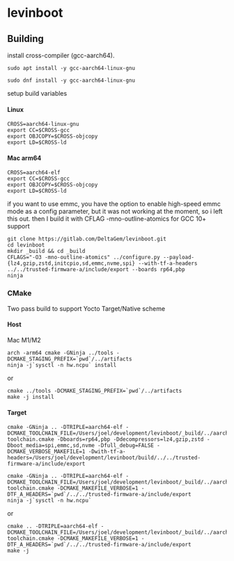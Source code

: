 # levinboot

## Building

install cross-compiler (gcc-aarch64).

    sudo apt install -y gcc-aarch64-linux-gnu

    sudo dnf install -y gcc-aarch64-linux-gnu

setup build variables

#### Linux

    CROSS=aarch64-linux-gnu
    export CC=$CROSS-gcc
    export OBJCOPY=$CROSS-objcopy
    export LD=$CROSS-ld

#### Mac arm64

    CROSS=aarch64-elf
    export CC=$CROSS-gcc
    export OBJCOPY=$CROSS-objcopy
    export LD=$CROSS-ld

if you want to use emmc, you have the option to enable high-speed emmc mode as a config parameter, but it was not working at the moment, so i left this out.
then I build it with CFLAG -mno-outline-atomics for GCC 10+ support

    git clone https://gitlab.com/DeltaGem/levinboot.git
    cd levinboot
    mkdir _build && cd _build
    CFLAGS="-O3 -mno-outline-atomics" ../configure.py --payload-{lz4,gzip,zstd,initcpio,sd,emmc,nvme,spi} --with-tf-a-headers ../../trusted-firmware-a/include/export --boards rp64,pbp
    ninja

### CMake

Two pass build to support Yocto Target/Native scheme

#### Host

Mac M1/M2

    arch -arm64 cmake -GNinja ../tools -DCMAKE_STAGING_PREFIX=`pwd`/../artifacts
    ninja -j`sysctl -n hw.ncpu` install

or

    cmake ../tools -DCMAKE_STAGING_PREFIX=`pwd`/../artifacts
    make -j install

#### Target

    cmake -GNinja .. -DTRIPLE=aarch64-elf -DCMAKE_TOOLCHAIN_FILE=/Users/joel/development/levinboot/_build/../aarch64-toolchain.cmake -Dboards=rp64,pbp -Ddecompressors=lz4,gzip,zstd -Dboot_media=spi,emmc,sd,nvme -Dfull_debug=FALSE -DCMAKE_VERBOSE_MAKEFILE=1 -Dwith-tf-a-headers=/Users/joel/development/levinboot/build/../../trusted-firmware-a/include/export

    cmake -GNinja .. -DTRIPLE=aarch64-elf -DCMAKE_TOOLCHAIN_FILE=/Users/joel/development/levinboot/_build/../aarch64-toolchain.cmake -DCMAKE_MAKEFILE_VERBOSE=1 -DTF_A_HEADERS=`pwd`/../../trusted-firmware-a/include/export
    ninja -j`sysctl -n hw.ncpu`

or

    cmake .. -DTRIPLE=aarch64-elf -DCMAKE_TOOLCHAIN_FILE=/Users/joel/development/levinboot/_build/../aarch64-toolchain.cmake -DCMAKE_MAKEFILE_VERBOSE=1 -DTF_A_HEADERS=`pwd`/../../trusted-firmware-a/include/export
    make -j
